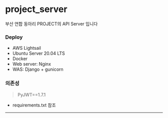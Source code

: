 # project_server
부산 연합 동아리 PROJECT의 API Server 입니다

### Deploy
 - AWS Lightsail
 - Ubuntu Server 20.04 LTS
 - Docker
 - Web server: Nginx
 - WAS: Django + gunicorn

### 의존성
 > PyJWT==1.7.1
 
  - requirements.txt 참조
 ---
 